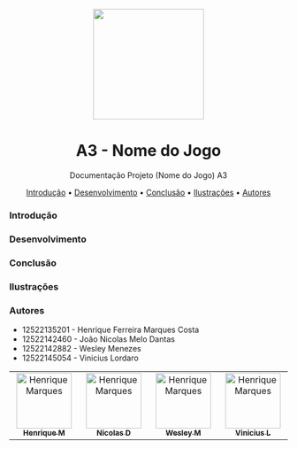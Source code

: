 <p align="center">
  <a href="https://ant.design">
    <img width="200" src="https://loja.anhembionline.com.br/media/logo/stores/7/ANHEMBI.png">
  </a>
  <h1 align="center">A3 - Nome do Jogo</h1>
</p>

<p align="center"> Documentação Projeto (Nome do Jogo) A3
  
  <p align="center">
  <a href="#introdução">Introdução</a> •
  <a href="#desenvolvimento">Desenvolvimento</a> •
  <a href="#conclusão">Conclusão</a> •
  <a href="#ilustrações">Ilustrações</a> •
  <a href="#autores">Autores</a>
</p>

### Introdução

### Desenvolvimento

### Conclusão

### Ilustrações

### Autores

* 12522135201 - Henrique Ferreira Marques Costa
* 12522142460 - João Nicolas Melo Dantas
* 12522142882 - Wesley Menezes
* 12522145054 - Vinicius Lordaro

<table align="center">
  <tbody>
    <tr>
      <td align="center" valign="top" width="14.28%"><a href="https://github.com/RickyMarq"><img src="https://avatars.githubusercontent.com/u/86681672?s=96&v=4" width="100px;" alt="Henrique Marques"/><br /><sub><b>Henrique M</b></sub></a><br /><a href="https://github.com/RickyMarq" </td>
     <td align="center" valign="top" width="14.28%"><a href="https://github.com/nicolasdantasss"><img src="https://avatars.githubusercontent.com/u/129739030?v=4" width="100px;" alt="Henrique Marques"/><br /><sub><b>Nicolas D</b></sub></ a><br /><a href="https://github.com/RickyMarq" </td>
     <td align="center" valign="top" width="14.28%"><a href="https://github.com/xxwelldone"><img src="https://avatars.githubusercontent.com/u/102559266?v=4" width="100px;" alt="Henrique Marques"/><br /><sub><b>Wesley M </b></sub></ a><br /><a href="https://github.com/RickyMarq" </td>
     <td align="center" valign="top" width="14.28%"><a href="https://github.com/Vlordaro"><img src="https://avatars.githubusercontent.com/u/106718023?v=4" width="100px;" alt="Henrique Marques"/><br /><sub><b>Vinicius L</b></sub></ a><br /><a href="https://github.com/RickyMarq" </td>
    </tr>
  </tbody>
</table> 
